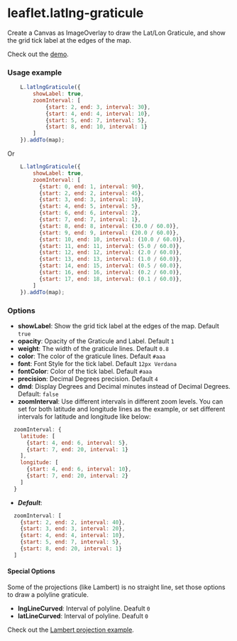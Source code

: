 leaflet.latlng-graticule
===========================

Create a Canvas as ImageOverlay to draw the Lat/Lon Graticule,
and show the grid tick label at the edges of the map.

Check out the [demo](https://leaflet.github.io/Leaflet.Graticule/example/).


### Usage example

```javascript
    L.latlngGraticule({
        showLabel: true,
        zoomInterval: [
            {start: 2, end: 3, interval: 30},
            {start: 4, end: 4, interval: 10},
            {start: 5, end: 7, interval: 5},
            {start: 8, end: 10, interval: 1}
        ]
    }).addTo(map);
```

Or

```javascript
    L.latlngGraticule({
        showLabel: true,
        zoomInterval: [
          {start: 0, end: 1, interval: 90},
          {start: 2, end: 2, interval: 45},
          {start: 3, end: 3, interval: 10},
          {start: 4, end: 5, interval: 5},
          {start: 6, end: 6, interval: 2},
          {start: 7, end: 7, interval: 1},
          {start: 8, end: 8, interval: (30.0 / 60.0)},
          {start: 9, end: 9, interval: (20.0 / 60.0)},
          {start: 10, end: 10, interval: (10.0 / 60.0)},
          {start: 11, end: 11, interval: (5.0 / 60.0)},
          {start: 12, end: 12, interval: (2.0 / 60.0)},
          {start: 13, end: 13, interval: (1.0 / 60.0)},
          {start: 14, end: 15, interval: (0.5 / 60.0)},
          {start: 16, end: 16, interval: (0.2 / 60.0)},
          {start: 17, end: 18, interval: (0.1 / 60.0)},
        ]
    }).addTo(map);
```


### Options
- **showLabel**: Show the grid tick label at the edges of the map. Default `true`
- **opacity**: Opacity of the Graticule and Label. Default `1`
- **weight**: The width of the graticule lines. Default `0.8`
- **color**: The color of the graticule lines. Default `#aaa`
- **font**: Font Style for the tick label. Default `12px Verdana`
- **fontColor**: Color of the tick label. Default `#aaa`
- **precision**: Decimal Degrees precision. Default `4`
- **dmd**: Display Degrees and Decimal minutes instead of Decimal Degrees. Default: `false`
- **zoomInterval**: Use different intervals in different zoom levels. You can set for both latitude and longitude lines as the example, or set different intervals for latitude and longitude like below:
```javascript
  zoomInterval: {
    latitude: [
      {start: 4, end: 6, interval: 5},
      {start: 7, end: 20, interval: 1}
    ],
    longitude: [
      {start: 4, end: 6, interval: 10},
      {start: 7, end: 20, interval: 2}
    ]
  }
```
- ***Default***:
```javascript
  zoomInterval: [
    {start: 2, end: 2, interval: 40},
    {start: 3, end: 3, interval: 20},
    {start: 4, end: 4, interval: 10},
    {start: 5, end: 7, interval: 5},
    {start: 8, end: 20, interval: 1}
  ]
```

#### Special Options
Some of the projections (like Lambert) is no straight line, set those options to draw a polyline graticule.
- **lngLineCurved**: Interval of polyline. Deafult `0`
- **latLineCurved**: Interval of polyline. Deafult `0`

Check out the [Lambert projection example](https://cloudybay.github.io/leaflet.latlng-graticule/example/lambert.html).
